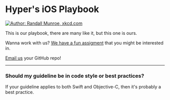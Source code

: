 # Hyper's iOS Playbook

<a href="http://xkcd.com/1513/">
  <img src="https://raw.githubusercontent.com/hyperoslo/iOS-playbook/master/assets/code_quality.png" alt="Author: Randall Munroe, xkcd.com" />
</a>

This is our playbook, there are many like it, but this one is ours.

Wanna work with us? [We have a fun assigment](https://github.com/hyperoslo/iOS-playbook/blob/master/BBER_RECIPES.md) that you might be interested in.

[Email us](mailto:ios@hyper.no) your GitHub repo!

------------------------------------------

### Should my guideline be in code style or best practices?

If your guideline applies to both Swift and Objective-C, then it's probably a best practice.

